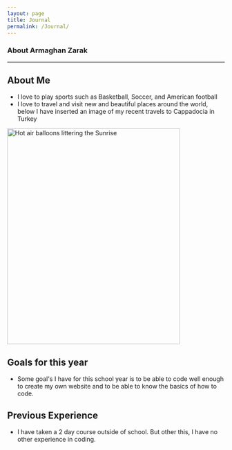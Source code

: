 ```yaml
---
layout: page
title: Journal
permalink: /Journal/
---
```


### About Armaghan Zarak
<hr>

## About Me
- I love to play sports such as Basketball, Soccer, and American football
- I love to travel and visit new and beautiful places around the world, below I have inserted an image of my recent travels to Cappadocia in Turkey

<img src="/Armaghan_2025/assets/images/Picture1.jpeg" alt="Hot air balloons littering the Sunrise" width="400px" height="500px"/>



## Goals for this year
- Some goal's I have for this school year is to be able to code well enough to create my own website and to be able to  know the basics of how to code.

## Previous Experience
- I have taken a 2 day course outside of school. But other this, I have no other experience in coding. 

